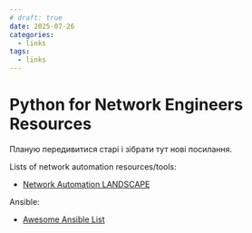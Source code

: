 ```yaml
---
# draft: true 
date: 2025-07-26
categories:
  - links
tags:
  - links
---
```


# Python for Network Engineers Resources

Планую передивитися старі і зібрати тут нові посилання.

<!-- more -->

Lists of network automation resources/tools:

* [Network Automation LANDSCAPE](https://steinzi.com/network-automation-landscape/)

Ansible:

* [Awesome Ansible List](https://github.com/ansible-community/awesome-ansible)
